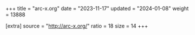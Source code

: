 +++
title = "arc-x.org"
date = "2023-11-17"
updated = "2024-01-08"
weight = 13888

[extra]
source = "http://arc-x.org/"
ratio = 18
size = 14
+++
